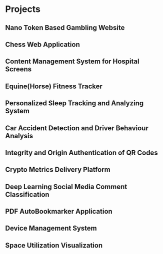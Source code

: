 # Projects

## Nano Token Based Gambling Website

## Chess Web Application

## Content Management System for Hospital Screens

## Equine(Horse) Fitness Tracker

## Personalized Sleep Tracking and Analyzing System

## Car Accident Detection and Driver Behaviour Analysis

## Integrity and Origin Authentication of QR Codes

## Crypto Metrics Delivery Platform

## Deep Learning Social Media Comment Classification

## PDF AutoBookmarker Application

## Device Management System

## Space Utilization Visualization

